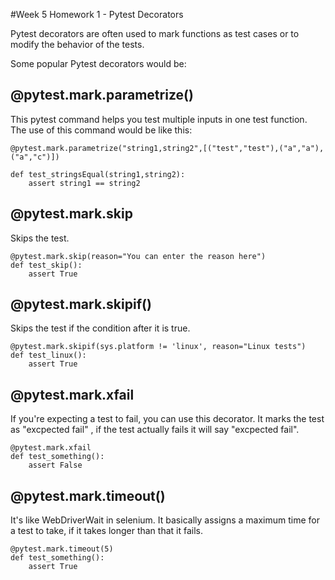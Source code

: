
#Week 5 Homework 1 - Pytest Decorators

Pytest decorators are often used to mark functions as test cases or to modify the behavior of the tests.

Some popular Pytest decorators would be:


## @pytest.mark.parametrize()

This pytest command helps you test multiple inputs in one test function. The use of this command would be like this:

```
@pytest.mark.parametrize("string1,string2",[("test","test"),("a","a"),("a","c")])

def test_stringsEqual(string1,string2):
    assert string1 == string2
```

## @pytest.mark.skip

Skips the test.

```
@pytest.mark.skip(reason="You can enter the reason here")
def test_skip():
    assert True
```

## @pytest.mark.skipif()
Skips the test if the condition after it is true.
```
@pytest.mark.skipif(sys.platform != 'linux', reason="Linux tests")
def test_linux():
    assert True
```
## @pytest.mark.xfail
If you're expecting a test to fail, you can use this decorator.
It marks the test as "excpected fail" , if the test actually fails it will say "excpected fail".

```
@pytest.mark.xfail
def test_something():
    assert False
```
## @pytest.mark.timeout()
It's like WebDriverWait in selenium. It basically assigns a maximum time for a test to take, if it takes longer than that it fails.

```
@pytest.mark.timeout(5)
def test_something():
    assert True
```
